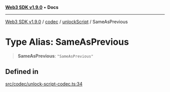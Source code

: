 [**Web3 SDK v1.9.0**](../../../../../README.md) • **Docs**

***

[Web3 SDK v1.9.0](../../../../../globals.md) / [codec](../../../README.md) / [unlockScript](../README.md) / SameAsPrevious

# Type Alias: SameAsPrevious

> **SameAsPrevious**: `"SameAsPrevious"`

## Defined in

[src/codec/unlock-script-codec.ts:34](https://github.com/Mystic-Nayy/alephium-web3/blob/c1afd789a197ce5fe21f08c2965942090157c33d/packages/web3/src/codec/unlock-script-codec.ts#L34)
